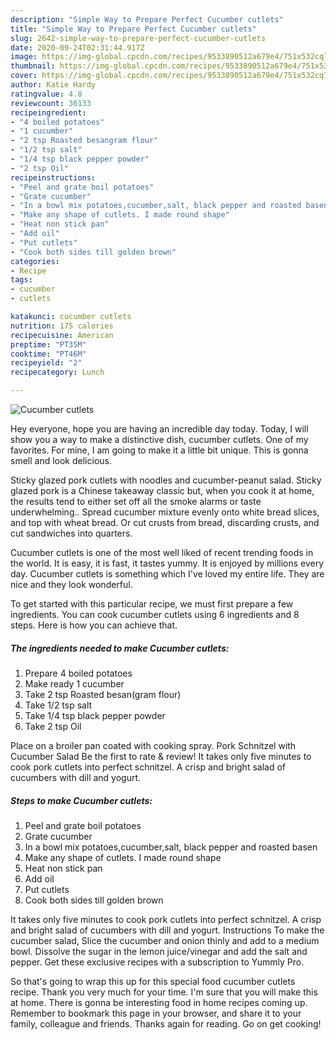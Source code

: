 ```yaml
---
description: "Simple Way to Prepare Perfect Cucumber cutlets"
title: "Simple Way to Prepare Perfect Cucumber cutlets"
slug: 2642-simple-way-to-prepare-perfect-cucumber-cutlets
date: 2020-09-24T02:31:44.917Z
image: https://img-global.cpcdn.com/recipes/9533890512a679e4/751x532cq70/cucumber-cutlets-recipe-main-photo.jpg
thumbnail: https://img-global.cpcdn.com/recipes/9533890512a679e4/751x532cq70/cucumber-cutlets-recipe-main-photo.jpg
cover: https://img-global.cpcdn.com/recipes/9533890512a679e4/751x532cq70/cucumber-cutlets-recipe-main-photo.jpg
author: Katie Hardy
ratingvalue: 4.8
reviewcount: 36133
recipeingredient:
- "4 boiled potatoes"
- "1 cucumber"
- "2 tsp Roasted besangram flour"
- "1/2 tsp salt"
- "1/4 tsp black pepper powder"
- "2 tsp Oil"
recipeinstructions:
- "Peel and grate boil potatoes"
- "Grate cucumber"
- "In a bowl mix potatoes,cucumber,salt, black pepper and roasted basen"
- "Make any shape of cutlets. I made round shape"
- "Heat non stick pan"
- "Add oil"
- "Put cutlets"
- "Cook both sides till golden brown"
categories:
- Recipe
tags:
- cucumber
- cutlets

katakunci: cucumber cutlets 
nutrition: 175 calories
recipecuisine: American
preptime: "PT35M"
cooktime: "PT46M"
recipeyield: "2"
recipecategory: Lunch

---
```



![Cucumber cutlets](https://img-global.cpcdn.com/recipes/9533890512a679e4/751x532cq70/cucumber-cutlets-recipe-main-photo.jpg)

Hey everyone, hope you are having an incredible day today. Today, I will show you a way to make a distinctive dish, cucumber cutlets. One of my favorites. For mine, I am going to make it a little bit unique. This is gonna smell and look delicious.

Sticky glazed pork cutlets with noodles and cucumber-peanut salad. Sticky glazed pork is a Chinese takeaway classic but, when you cook it at home, the results tend to either set off all the smoke alarms or taste underwhelming.. Spread cucumber mixture evenly onto white bread slices, and top with wheat bread. Or cut crusts from bread, discarding crusts, and cut sandwiches into quarters.

Cucumber cutlets is one of the most well liked of recent trending foods in the world. It is easy, it is fast, it tastes yummy. It is enjoyed by millions every day. Cucumber cutlets is something which I've loved my entire life. They are nice and they look wonderful.


To get started with this particular recipe, we must first prepare a few ingredients. You can cook cucumber cutlets using 6 ingredients and 8 steps. Here is how you can achieve that.

<!--inarticleads1-->

##### The ingredients needed to make Cucumber cutlets:

1. Prepare 4 boiled potatoes
1. Make ready 1 cucumber
1. Take 2 tsp Roasted besan(gram flour)
1. Take 1/2 tsp salt
1. Take 1/4 tsp black pepper powder
1. Take 2 tsp Oil


Place on a broiler pan coated with cooking spray. Pork Schnitzel with Cucumber Salad Be the first to rate &amp; review! It takes only five minutes to cook pork cutlets into perfect schnitzel. A crisp and bright salad of cucumbers with dill and yogurt. 

<!--inarticleads2-->

##### Steps to make Cucumber cutlets:

1. Peel and grate boil potatoes
1. Grate cucumber
1. In a bowl mix potatoes,cucumber,salt, black pepper and roasted basen
1. Make any shape of cutlets. I made round shape
1. Heat non stick pan
1. Add oil
1. Put cutlets
1. Cook both sides till golden brown


It takes only five minutes to cook pork cutlets into perfect schnitzel. A crisp and bright salad of cucumbers with dill and yogurt. Instructions To make the cucumber salad, Slice the cucumber and onion thinly and add to a medium bowl. Dissolve the sugar in the lemon juice/vinegar and add the salt and pepper. Get these exclusive recipes with a subscription to Yummly Pro. 

So that's going to wrap this up for this special food cucumber cutlets recipe. Thank you very much for your time. I'm sure that you will make this at home. There is gonna be interesting food in home recipes coming up. Remember to bookmark this page in your browser, and share it to your family, colleague and friends. Thanks again for reading. Go on get cooking!
